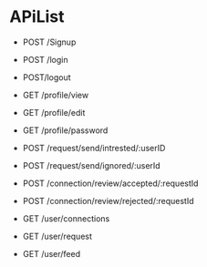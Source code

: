 # APiList
- POST /Signup
- POST /login
- POST/logout

- GET /profile/view
- GET /profile/edit
- GET /profile/password

- POST /request/send/intrested/:userID
- POST /request/send/ignored/:userId
- POST /connection/review/accepted/:requestId
- POST /connection/review/rejected/:requestId

- GET /user/connections
- GET /user/request
- GET /user/feed


